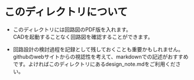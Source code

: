 # このディレクトリについて

- このディレクトリには回路図のPDF版を入れます。</br>
    CADを起動することなく回路図を確認することができます。

- 回路設計の検討過程を記録として残しておくことも重要かもしれません。</br>
    githubのwebサイトからの視認性を考えて、markdownでの記述がおすすめです。よければこのディレクトリにあるdesign_note.mdをご利用ください。

